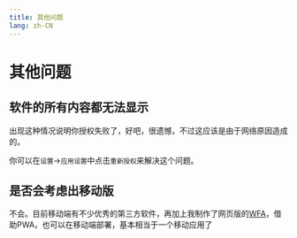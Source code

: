 ```yaml
---
title: 其他问题
lang: zh-CN
---
```


# 其他问题

## 软件的所有内容都无法显示

出现这种情况说明你授权失败了，好吧，很遗憾，不过这应该是由于网络原因造成的。

你可以在`设置`->`应用设置`中点击`重新授权`来解决这个问题。

## 是否会考虑出移动版

不会。目前移动端有不少优秀的第三方软件，再加上我制作了网页版的[WFA](https://wfa.richasy.cn)，借助PWA，也可以在移动端部署，基本相当于一个移动应用了
